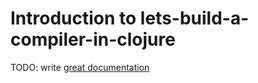 # Introduction to lets-build-a-compiler-in-clojure

TODO: write [great documentation](http://jacobian.org/writing/great-documentation/what-to-write/)
